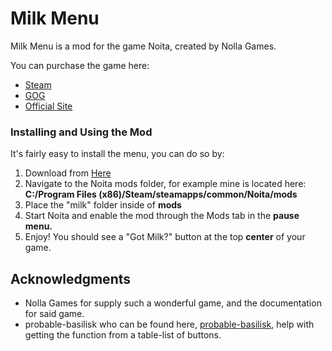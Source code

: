 # Milk Menu

Milk Menu is a mod for the game Noita, created by Nolla Games.

You can purchase the game here:
* [Steam](https://store.steampowered.com/app/881100/Noita/)
* [GOG](https://www.gog.com/game/noita)
* [Official Site](https://noitagame.com/)

### Installing and Using the Mod

It's fairly easy to install the menu, you can do so by:
1. Download from [Here](https://github.com/spookymilk/Milk-Menu/archive/master.zip)
2. Navigate to the Noita mods folder, for example mine is located here: **C:/Program Files (x86)/Steam/steamapps/common/Noita/mods**
3. Place the "milk" folder inside of **mods**
4. Start Noita and enable the mod through the Mods tab in the **pause menu.**
5. Enjoy! You should see a "Got Milk?" button at the top **center** of your game.

## Acknowledgments

* Nolla Games for supply such a wonderful game, and the documentation for said game.
* probable-basilisk who can be found here, [probable-basilisk](https://github.com/probable-basilisk), help with getting the function from a table-list of buttons.

